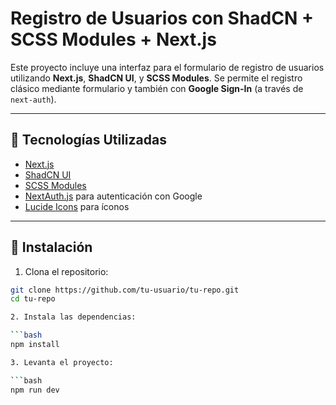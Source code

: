 # Registro de Usuarios con ShadCN + SCSS Modules + Next.js

Este proyecto incluye una interfaz para el formulario de registro de usuarios utilizando **Next.js**, **ShadCN UI**, y **SCSS Modules**. Se permite el registro clásico mediante formulario y también con **Google Sign-In** (a través de `next-auth`).

---

## 🧱 Tecnologías Utilizadas

- [Next.js](https://nextjs.org/)
- [ShadCN UI](https://ui.shadcn.com/)
- [SCSS Modules](https://nextjs.org/docs/pages/building-your-application/styling/css-modules)
- [NextAuth.js](https://next-auth.js.org/) para autenticación con Google
- [Lucide Icons](https://lucide.dev/) para íconos

---

## 🚀 Instalación

1. Clona el repositorio:

````bash
git clone https://github.com/tu-usuario/tu-repo.git
cd tu-repo

2. Instala las dependencias:

```bash
npm install

3. Levanta el proyecto:

```bash
npm run dev
````
